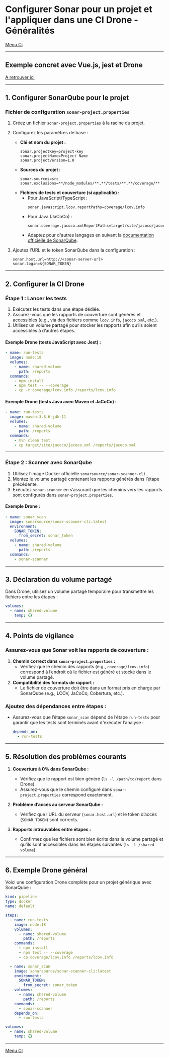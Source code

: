 # Configurer Sonar pour un projet et l'appliquer dans une CI Drone - Généralités

[Menu Ci](../menu.md)

---

## Exemple concret avec Vue.js, jest et Drone

[A retrouver ici](../../vue2/notes/test_sonar_drone.md)

---

## **1. Configurer SonarQube pour le projet**
### **Fichier de configuration `sonar-project.properties`**
1. Créez un fichier `sonar-project.properties` à la racine du projet.
2. Configurez les paramètres de base :
   - **Clé et nom du projet :**
     ```properties
     sonar.projectKey=project-key
     sonar.projectName=Project Name
     sonar.projectVersion=1.0
     ```
   - **Sources du projet :**
     ```properties
     sonar.sources=src
     sonar.exclusions=**/node_modules/**,**/tests/**,**/coverage/**
     ```
   - **Fichiers de tests et couverture (si applicable) :**
     - Pour JavaScript/TypeScript :
       ```properties
       sonar.javascript.lcov.reportPaths=coverage/lcov.info
       ```
     - Pour Java (JaCoCo) :
       ```properties
       sonar.coverage.jacoco.xmlReportPaths=target/site/jacoco/jacoco.xml
       ```
     - Adaptez pour d'autres langages en suivant la [documentation officielle de SonarQube](https://docs.sonarqube.org/latest/analysis/coverage/).

3. Ajoutez l’URL et le token SonarQube dans la configuration :
   ```properties
   sonar.host.url=http://<sonar-server-url>
   sonar.login=${SONAR_TOKEN}
   ```

---

## **2. Configurer la CI Drone**

### **Étape 1 : Lancer les tests**
1. Exécutez les tests dans une étape dédiée.
2. Assurez-vous que les rapports de couverture sont générés et accessibles (e.g., via des fichiers comme `lcov.info`, `jacoco.xml`, etc.).
3. Utilisez un volume partagé pour stocker les rapports afin qu’ils soient accessibles à d’autres étapes.

#### **Exemple Drone (tests JavaScript avec Jest) :**
```yaml
- name: run-tests
  image: node:18
  volumes:
    - name: shared-volume
      path: /reports
  commands:
    - npm install
    - npm test -- --coverage
    - cp -r coverage/lcov.info /reports/lcov.info
```

#### **Exemple Drone (tests Java avec Maven et JaCoCo) :**
```yaml
- name: run-tests
  image: maven:3.8.6-jdk-11
  volumes:
    - name: shared-volume
      path: /reports
  commands:
    - mvn clean test
    - cp target/site/jacoco/jacoco.xml /reports/jacoco.xml
```

---

### **Étape 2 : Scanner avec SonarQube**
1. Utilisez l’image Docker officielle `sonarsource/sonar-scanner-cli`.
2. Montez le volume partagé contenant les rapports générés dans l’étape précédente.
3. Exécutez `sonar-scanner` en s’assurant que les chemins vers les rapports sont configurés dans `sonar-project.properties`.

#### **Exemple Drone :**
```yaml
- name: sonar_scan
  image: sonarsource/sonar-scanner-cli:latest
  environment:
    SONAR_TOKEN:
      from_secret: sonar_token
  volumes:
    - name: shared-volume
      path: /reports
  commands:
    - sonar-scanner
```

---

## **3. Déclaration du volume partagé**
Dans Drone, utilisez un volume partagé temporaire pour transmettre les fichiers entre les étapes :

```yaml
volumes:
  - name: shared-volume
    temp: {}
```

---

## **4. Points de vigilance**

### **Assurez-vous que Sonar voit les rapports de couverture :**
1. **Chemin correct dans `sonar-project.properties` :**
   - Vérifiez que le chemin des rapports (e.g., `coverage/lcov.info`) correspond à l’endroit où le fichier est généré et stocké dans le volume partagé.
2. **Compatibilité des formats de rapport :**
   - Le fichier de couverture doit être dans un format pris en charge par SonarQube (e.g., LCOV, JaCoCo, Cobertura, etc.).

### **Ajoutez des dépendances entre étapes :**
- Assurez-vous que l’étape `sonar_scan` dépend de l’étape `run-tests` pour garantir que les tests sont terminés avant d'exécuter l’analyse :
  ```yaml
  depends_on:
    - run-tests
  ```

---

## **5. Résolution des problèmes courants**

1. **Couverture à 0% dans SonarQube :**
   - Vérifiez que le rapport est bien généré (`ls -l /path/to/report` dans Drone).
   - Assurez-vous que le chemin configuré dans `sonar-project.properties` correspond exactement.

2. **Problème d’accès au serveur SonarQube :**
   - Vérifiez que l’URL du serveur (`sonar.host.url`) et le token d’accès (`SONAR_TOKEN`) sont corrects.

3. **Rapports introuvables entre étapes :**
   - Confirmez que les fichiers sont bien écrits dans le volume partagé et qu’ils sont accessibles dans les étapes suivantes (`ls -l /shared-volume`).

---

## **6. Exemple Drone général**

Voici une configuration Drone complète pour un projet générique avec SonarQube :

```yaml
kind: pipeline
type: docker
name: default

steps:
  - name: run-tests
    image: node:18
    volumes:
      - name: shared-volume
        path: /reports
    commands:
      - npm install
      - npm test -- --coverage
      - cp coverage/lcov.info /reports/lcov.info

  - name: sonar_scan
    image: sonarsource/sonar-scanner-cli:latest
    environment:
      SONAR_TOKEN:
        from_secret: sonar_token
    volumes:
      - name: shared-volume
        path: /reports
    commands:
      - sonar-scanner
    depends_on:
      - run-tests

volumes:
  - name: shared-volume
    temp: {}
```

---

[Menu CI](../menu.md)